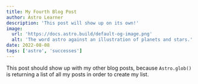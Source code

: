 ```yaml
---
title: My Fourth Blog Post
author: Astro Learner
description: 'This post will show up on its own!'
image:
  url: 'https://docs.astro.build/default-og-image.png'
  alt: 'The word astro against an illustration of planets and stars.'
date: 2022-08-08
tags: ['astro', 'successes']
---
```


This post should show up with my other blog posts, because `Astro.glob()` is returning a list of all my posts in order to create my list.
